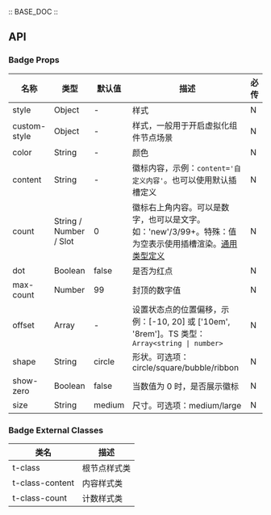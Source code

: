 :: BASE_DOC ::

## API


### Badge Props

名称 | 类型 | 默认值 | 描述 | 必传
-- | -- | -- | -- | --
style | Object | - | 样式 | N
custom-style | Object | - | 样式，一般用于开启虚拟化组件节点场景 | N
color | String | - | 颜色 | N
content | String | - | 徽标内容，示例：`content='自定义内容'`。也可以使用默认插槽定义 | N
count | String / Number / Slot | 0 | 徽标右上角内容。可以是数字，也可以是文字。如：'new'/3/99+。特殊：值为空表示使用插槽渲染。[通用类型定义](https://github.com/Tencent/tdesign-miniprogram/blob/develop/packages/components/common/common.ts) | N
dot | Boolean | false | 是否为红点 | N
max-count | Number | 99 | 封顶的数字值 | N
offset | Array | - | 设置状态点的位置偏移，示例：[-10, 20] 或 ['10em', '8rem']。TS 类型：`Array<string \| number>` | N
shape | String | circle | 形状。可选项：circle/square/bubble/ribbon | N
show-zero | Boolean | false | 当数值为 0 时，是否展示徽标 | N
size | String | medium | 尺寸。可选项：medium/large | N

### Badge External Classes

类名 | 描述
-- | --
t-class | 根节点样式类
t-class-content | 内容样式类
t-class-count | 计数样式类

